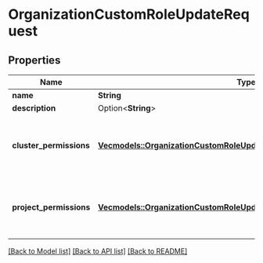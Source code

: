 # OrganizationCustomRoleUpdateRequest

## Properties

Name | Type | Description | Notes
------------ | ------------- | ------------- | -------------
**name** | **String** |  | 
**description** | Option<**String**> |  | [optional]
**cluster_permissions** | [**Vec<models::OrganizationCustomRoleUpdateRequestClusterPermissionsInner>**](OrganizationCustomRoleUpdateRequest_cluster_permissions_inner.md) | Should contain an entry for every existing cluster | 
**project_permissions** | [**Vec<models::OrganizationCustomRoleUpdateRequestProjectPermissionsInner>**](OrganizationCustomRoleUpdateRequest_project_permissions_inner.md) | Should contain an entry for every existing project | 

[[Back to Model list]](../README.md#documentation-for-models) [[Back to API list]](../README.md#documentation-for-api-endpoints) [[Back to README]](../README.md)


